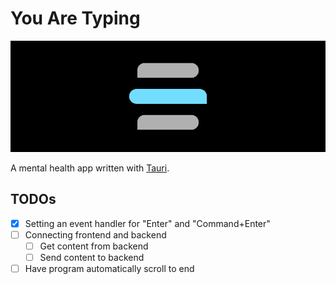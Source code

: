 # You Are Typing

![You Are Typing header](.github/header.png)

A mental health app written with [Tauri](https://tauri.app/).

## TODOs

- [x] Setting an event handler for "Enter" and "Command+Enter"
- [ ] Connecting frontend and backend
  - [ ] Get content from backend
  - [ ] Send content to backend
- [ ] Have program automatically scroll to end
